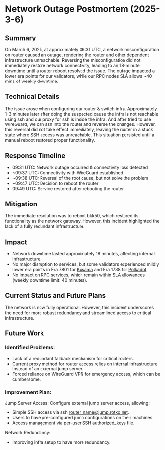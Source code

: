 # Network Outage Postmortem (2025-3-6)

## Summary
On March 6, 2025, at approximately 09:31 UTC, a network misconfiguration on router caused an outage, 
rendering the router and other dependent infrastructure unreachable. Reversing the misconfiguration did not
immediately restore network connectivity, leading to an 18-minute downtime until a router reboot resolved the issue.
The outage impacted a lower era points for our validators, while our RPC nodes SLA allows ~40 mins of weekly downtime.

## Technical Details
The issue arose when configuring our router & switch infra. Approximately 1-3 minutes later after doing the suspected cause
the infra is not reachable using ssh and our proxy for ssh is inside the infra. And after tried to use WireGuard, we can ssh
into the router and reverse the changes. However, this reversal did not take effect immediately, leaving the router in a stuck
state where SSH access was unreachable. This situation persisted until a manual reboot restored proper functionality.

## Response Timeline
- 09:31 UTC: Network outage occurred & connectivity loss detected
- ~09:37 UTC: Connectivity with WireGuard established
- ~09:38 UTC: Reversal of the root cause, but not solve the problem
- ~09:47 UTC: Decision to reboot the router
- 09:49 UTC: Service restored after rebooting the router

## Mitigation
The immediate resolution was to reboot bkk50, which restored its functionality as the network gateway. However, this incident highlighted
the lack of a fully redundant infrastructure.

## Impact
- Network downtime lasted approximately 18 minutes, affecting internal infrastructure.
- No major disruption to services, but some validators experienced mildly lower era points in Era 7801 for [Kusama](https://apps.turboflakes.io/?chain=kusama#/validator/ESSZefozpZYVLbLF1vaGtabthQYg8PVXiTytVm6YiiwAnee?mode=history) and Era 1738 for [Polkadot](https://apps.turboflakes.io/#/validator/1ArdZJtNUrZsfidfn1t69xHaSWwzf6PQNdLEUpcnVmbkZc5?mode=history).
- No impact on RPC services, which remain within SLA allowances (weekly downtime limit: 40 minutes).

## Current Status and Future Plans
The network is now fully operational. However, this incident underscores the need for more robust redundancy and streamlined access to critical infrastructure.

## Future Work
### Identified Problems:
- Lack of a redundant fallback mechanism for critical routers.
- Current proxy method for router access relies on internal infrastructure instead of an external jump server.
- Forced reliance on WireGuard VPN for emergency access, which can be cumbersome.
### Improvement Plan:
Jump Server Access: Configure external jump server access, allowing:
 - Simple SSH access via ssh router_name@jump.rotko.net.
 - Users to have pre-configured jump configurations on their machines.
 - Access management via per-user SSH authorized_keys file.

Network Redundancy:
 - Improving infra setup to have more redundancy.
